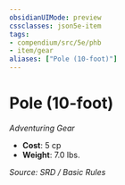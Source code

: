 ```yaml
---
obsidianUIMode: preview
cssclasses: json5e-item
tags:
- compendium/src/5e/phb
- item/gear
aliases: ["Pole (10-foot)"]
---
```

# Pole (10-foot)
*Adventuring Gear*  

- **Cost**: 5 cp
- **Weight**: 7.0 lbs.

*Source: SRD / Basic Rules*